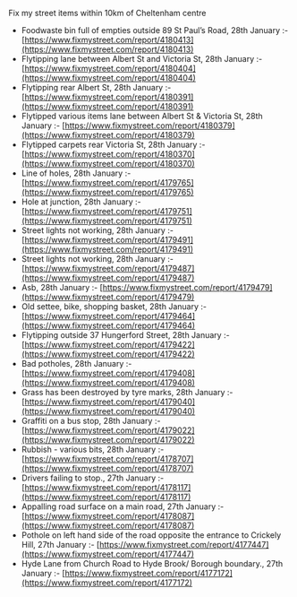 Fix my street items within 10km of Cheltenham centre

<!-- fix_marker starts -->

- Foodwaste bin full of empties outside 89 St Paul’s Road, 28th January :- [https://www.fixmystreet.com/report/4180413](https://www.fixmystreet.com/report/4180413)
- Flytipping lane between Albert St and Victoria St, 28th January :- [https://www.fixmystreet.com/report/4180404](https://www.fixmystreet.com/report/4180404)
- Flytipping rear Albert St, 28th January :- [https://www.fixmystreet.com/report/4180391](https://www.fixmystreet.com/report/4180391)
- Flytipped various items lane between Albert St & Victoria St, 28th January :- [https://www.fixmystreet.com/report/4180379](https://www.fixmystreet.com/report/4180379)
- Flytipped carpets rear Victoria St, 28th January :- [https://www.fixmystreet.com/report/4180370](https://www.fixmystreet.com/report/4180370)
- Line of holes, 28th January :- [https://www.fixmystreet.com/report/4179765](https://www.fixmystreet.com/report/4179765)
- Hole at junction, 28th January :- [https://www.fixmystreet.com/report/4179751](https://www.fixmystreet.com/report/4179751)
- Street lights not working, 28th January :- [https://www.fixmystreet.com/report/4179491](https://www.fixmystreet.com/report/4179491)
- Street lights not working, 28th January :- [https://www.fixmystreet.com/report/4179487](https://www.fixmystreet.com/report/4179487)
- Asb, 28th January :- [https://www.fixmystreet.com/report/4179479](https://www.fixmystreet.com/report/4179479)
- Old settee, bike, shopping basket, 28th January :- [https://www.fixmystreet.com/report/4179464](https://www.fixmystreet.com/report/4179464)
- Flytipping outside 37 Hungerford Street, 28th January :- [https://www.fixmystreet.com/report/4179422](https://www.fixmystreet.com/report/4179422)
- Bad potholes, 28th January :- [https://www.fixmystreet.com/report/4179408](https://www.fixmystreet.com/report/4179408)
- Grass has been destroyed by tyre marks, 28th January :- [https://www.fixmystreet.com/report/4179040](https://www.fixmystreet.com/report/4179040)
- Graffiti on a bus stop, 28th January :- [https://www.fixmystreet.com/report/4179022](https://www.fixmystreet.com/report/4179022)
- Rubbish - various bits, 28th January :- [https://www.fixmystreet.com/report/4178707](https://www.fixmystreet.com/report/4178707)
- Drivers failing to stop., 27th January :- [https://www.fixmystreet.com/report/4178117](https://www.fixmystreet.com/report/4178117)
- Appalling road surface on a main road, 27th January :- [https://www.fixmystreet.com/report/4178087](https://www.fixmystreet.com/report/4178087)
- Pothole on left hand side of the road opposite the entrance to Crickely Hill, 27th January :- [https://www.fixmystreet.com/report/4177447](https://www.fixmystreet.com/report/4177447)
- Hyde Lane from Church Road to Hyde Brook/ Borough boundary., 27th January :- [https://www.fixmystreet.com/report/4177172](https://www.fixmystreet.com/report/4177172)

<!-- fix_marker ends -->